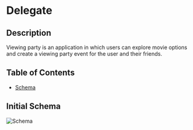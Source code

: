 # Delegate

## Description
Viewing party is an application in which users can explore movie options and create a viewing party event for the user and their friends.

## Table of Contents
- [Schema](#schema)

## Initial Schema
![Schema](https://user-images.githubusercontent.com/69832134/189795390-17e9f755-830d-47db-b2f5-38e98ddd7436.png)

